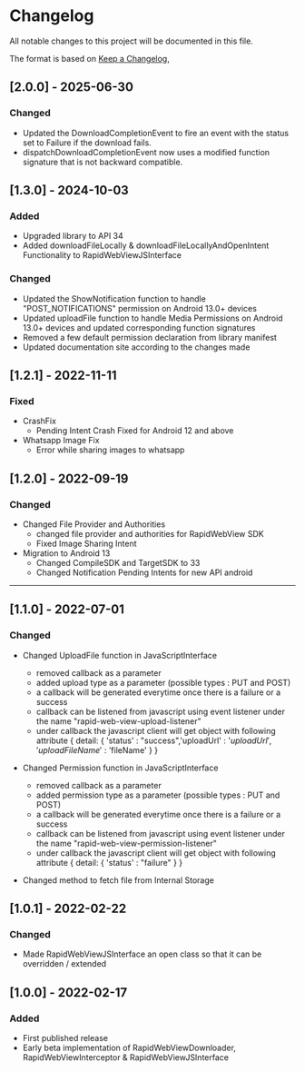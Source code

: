 # Changelog
All notable changes to this project will be documented in this file.

The format is based on [Keep a Changelog](https://keepachangelog.com/en/1.0.0/),

## [2.0.0] - 2025-06-30
### Changed
- Updated the DownloadCompletionEvent to fire an event with the status set to Failure if the download fails.
- dispatchDownloadCompletionEvent now uses a modified function signature that is not backward compatible.

## [1.3.0] - 2024-10-03
### Added
- Upgraded library to API 34
- Added downloadFileLocally & downloadFileLocallyAndOpenIntent Functionality to RapidWebViewJSInterface

### Changed
- Updated the ShowNotification function to handle "POST_NOTIFICATIONS" permission on Android 13.0+ devices
- Updated uploadFile function to handle Media Permissions on Android 13.0+ devices and updated corresponding function signatures 
- Removed a few default permission declaration from library manifest
- Updated documentation site according to the changes made

## [1.2.1] - 2022-11-11
### Fixed
- CrashFix
  - Pending Intent Crash Fixed for Android 12 and above
- Whatsapp Image Fix
  - Error while sharing images to whatsapp

## [1.2.0] - 2022-09-19
### Changed
- Changed File Provider and Authorities
  - changed file provider and authorities for RapidWebView SDK
  - Fixed Image Sharing Intent
- Migration to Android 13
  - Changed CompileSDK and TargetSDK to 33
  - Changed Notification Pending Intents for new API android

***

## [1.1.0] - 2022-07-01
### Changed
- Changed UploadFile function in JavaScriptInterface
    - removed callback as a parameter
    - added upload type as a parameter (possible types : PUT and POST)
    - a callback will be generated everytime once there is a failure or a success
    - callback can be listened from javascript using event listener under the name "rapid-web-view-upload-listener"
    - under callback the javascript client will get object with following attribute { detail: { 'status' : "success",'uploadUrl' : '$uploadUrl','uploadFileName' : '$fileName' } }

- Changed Permission function in JavaScriptInterface
    - removed callback as a parameter
    - added permission type as a parameter (possible types : PUT and POST)
    - a callback will be generated everytime once there is a failure or a success
    - callback can be listened from javascript using event listener under the name "rapid-web-view-permission-listener"
    - under callback the javascript client will get object with following attribute { detail: { 'status' : "failure" } }

- Changed method to fetch file from Internal Storage

## [1.0.1] - 2022-02-22
### Changed
- Made RapidWebViewJSInterface an open class so that it can be overridden / extended

## [1.0.0] - 2022-02-17
### Added
- First published release
- Early beta implementation of RapidWebViewDownloader, RapidWebViewInterceptor & RapidWebViewJSInterface
